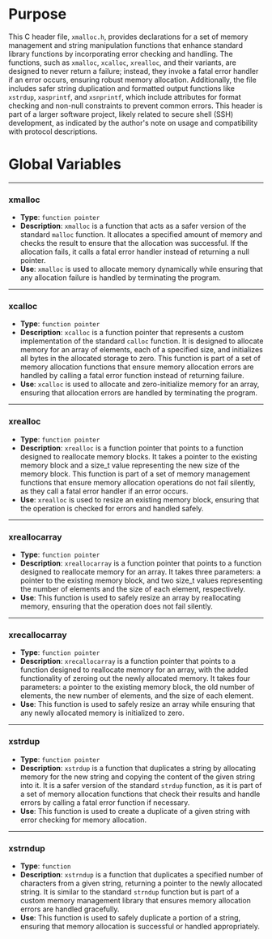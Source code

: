# Purpose
This C header file, `xmalloc.h`, provides declarations for a set of memory management and string manipulation functions that enhance standard library functions by incorporating error checking and handling. The functions, such as `xmalloc`, `xcalloc`, `xrealloc`, and their variants, are designed to never return a failure; instead, they invoke a fatal error handler if an error occurs, ensuring robust memory allocation. Additionally, the file includes safer string duplication and formatted output functions like `xstrdup`, `xasprintf`, and `xsnprintf`, which include attributes for format checking and non-null constraints to prevent common errors. This header is part of a larger software project, likely related to secure shell (SSH) development, as indicated by the author's note on usage and compatibility with protocol descriptions.
# Global Variables

---
### xmalloc
- **Type**: `function pointer`
- **Description**: `xmalloc` is a function that acts as a safer version of the standard `malloc` function. It allocates a specified amount of memory and checks the result to ensure that the allocation was successful. If the allocation fails, it calls a fatal error handler instead of returning a null pointer.
- **Use**: `xmalloc` is used to allocate memory dynamically while ensuring that any allocation failure is handled by terminating the program.


---
### xcalloc
- **Type**: `function pointer`
- **Description**: `xcalloc` is a function pointer that represents a custom implementation of the standard `calloc` function. It is designed to allocate memory for an array of elements, each of a specified size, and initializes all bytes in the allocated storage to zero. This function is part of a set of memory allocation functions that ensure memory allocation errors are handled by calling a fatal error function instead of returning failure.
- **Use**: `xcalloc` is used to allocate and zero-initialize memory for an array, ensuring that allocation errors are handled by terminating the program.


---
### xrealloc
- **Type**: `function pointer`
- **Description**: `xrealloc` is a function pointer that points to a function designed to reallocate memory blocks. It takes a pointer to the existing memory block and a size_t value representing the new size of the memory block. This function is part of a set of memory management functions that ensure memory allocation operations do not fail silently, as they call a fatal error handler if an error occurs.
- **Use**: `xrealloc` is used to resize an existing memory block, ensuring that the operation is checked for errors and handled safely.


---
### xreallocarray
- **Type**: `function pointer`
- **Description**: `xreallocarray` is a function pointer that points to a function designed to reallocate memory for an array. It takes three parameters: a pointer to the existing memory block, and two size_t values representing the number of elements and the size of each element, respectively.
- **Use**: This function is used to safely resize an array by reallocating memory, ensuring that the operation does not fail silently.


---
### xrecallocarray
- **Type**: `function pointer`
- **Description**: `xrecallocarray` is a function pointer that points to a function designed to reallocate memory for an array, with the added functionality of zeroing out the newly allocated memory. It takes four parameters: a pointer to the existing memory block, the old number of elements, the new number of elements, and the size of each element.
- **Use**: This function is used to safely resize an array while ensuring that any newly allocated memory is initialized to zero.


---
### xstrdup
- **Type**: `function pointer`
- **Description**: `xstrdup` is a function that duplicates a string by allocating memory for the new string and copying the content of the given string into it. It is a safer version of the standard `strdup` function, as it is part of a set of memory allocation functions that check their results and handle errors by calling a fatal error function if necessary.
- **Use**: This function is used to create a duplicate of a given string with error checking for memory allocation.


---
### xstrndup
- **Type**: `function`
- **Description**: `xstrndup` is a function that duplicates a specified number of characters from a given string, returning a pointer to the newly allocated string. It is similar to the standard `strndup` function but is part of a custom memory management library that ensures memory allocation errors are handled gracefully.
- **Use**: This function is used to safely duplicate a portion of a string, ensuring that memory allocation is successful or handled appropriately.


